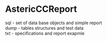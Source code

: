 # AstericCCReport
sql - set of data base objects and simple report <br>
dump - tables structures and test data <br>
txt - specifications and report exapmle <br>